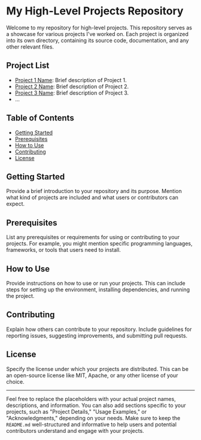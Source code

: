 # My High-Level Projects Repository

Welcome to my repository for high-level projects. This repository serves as a showcase for various projects I've worked on. Each project is organized into its own directory, containing its source code, documentation, and any other relevant files.

## Project List

- [Project 1 Name](project1/): Brief description of Project 1.
- [Project 2 Name](project2/): Brief description of Project 2.
- [Project 3 Name](project3/): Brief description of Project 3.
- ...

## Table of Contents

- [Getting Started](#getting-started)
- [Prerequisites](#prerequisites)
- [How to Use](#how-to-use)
- [Contributing](#contributing)
- [License](#license)

## Getting Started

Provide a brief introduction to your repository and its purpose. Mention what kind of projects are included and what users or contributors can expect.

## Prerequisites

List any prerequisites or requirements for using or contributing to your projects. For example, you might mention specific programming languages, frameworks, or tools that users need to install.

## How to Use

Provide instructions on how to use or run your projects. This can include steps for setting up the environment, installing dependencies, and running the project.

## Contributing

Explain how others can contribute to your repository. Include guidelines for reporting issues, suggesting improvements, and submitting pull requests.

## License

Specify the license under which your projects are distributed. This can be an open-source license like MIT, Apache, or any other license of your choice.

---

Feel free to replace the placeholders with your actual project names, descriptions, and information. You can also add sections specific to your projects, such as "Project Details," "Usage Examples," or "Acknowledgments," depending on your needs. Make sure to keep the `README.md` well-structured and informative to help users and potential contributors understand and engage with your projects.

